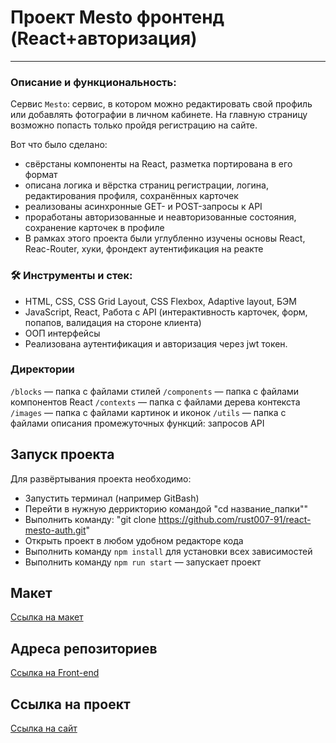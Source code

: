 # Проект Mesto фронтенд (React+авторизация)

---
### Описание и функциональность:

Сервис `Mesto`: сервис, в котором можно редактировать свой
профиль или добавлять фотографии в личном кабинете.
На главную страницу возможно попасть только пройдя регистрацию на сайте.

Вот что было сделано:

* свёрстаны компоненты на React, разметка портирована в его формат
* описана логика и вёрстка страниц регистрации, логина, редактирования профиля, сохранённых карточек
* реализованы асинхронные GET- и POST-запросы к API
* проработаны авторизованные и неавторизованные состояния, сохранение карточек в профиле
* В рамках этого проекта были углубленно изучены основы React, Reac-Router, хуки, фрондект аутентификация на реакте

### 🛠️ Инструменты и стек:

* HTML, CSS, CSS Grid Layout, CSS Flexbox, Adaptive layout, БЭМ
* JavaScript, React, Работа с API (интерактивность карточек, форм, попапов, валидация на стороне клиента)
* ООП интерфейсы
* Реализована аутентификация и авторизация через jwt токен.

### Директории

`/blocks` — папка с файлами стилей
`/components` — папка с файлами компонентов React
`/contexts` — папка с файлами дерева контекста
`/images` — папка с файлами картинок и иконок
`/utils` — папка с файлами описания промежуточных функций: запросов API

## Запуск проекта

Для развёртывания проекта необходимо:
* Запустить терминал (например GitBash)
* Перейти в нужную деррикторию командой "cd название_папки""
* Выполнить команду: "git clone https://github.com/rust007-91/react-mesto-auth.git"
* Открыть проект в любом удобном редакторе кода
* Выполнить команду `npm install` для установки всех зависимостей
* Выполнить команду `npm run start` — запускает проект

## Макет

[Ссылка на макет](https://www.figma.com/file/5H3gsn5lIGPwzBPby9jAOo/Sprint-14-RU?node-id=0%3A1)

## Адреса репозиториев

[Ссылка на Front-end](https://github.com/rust007-91/react-mesto-auth)

## Ссылка на проект

[Ссылка на сайт](https://rust007-91.github.io/react-mesto-auth/)
